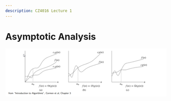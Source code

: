 ```yaml
---
description: CZ4016 Lecture 1
---
```


# Asymptotic Analysis

![](<../.gitbook/assets/image (2).png>)
